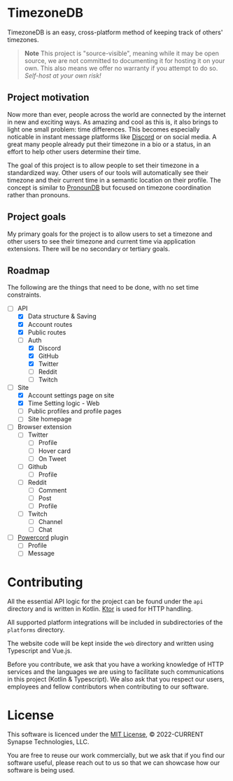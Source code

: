 # TimezoneDB
TimezoneDB is an easy, cross-platform method of keeping track of others' timezones.

> **Note**
> This project is "source-visible", meaning while it may be open source, we are not committed to documenting it for hosting it on your own. This also means we offer no warranty if you attempt to do so. *Self-host at your own risk!*

## Project motivation
Now more than ever, people across the world are connected by the internet in new and exciting ways. As amazing and cool as this is, it also brings to light one small problem: time differences. This becomes especially noticable in instant message platforms like [Discord](https://discord.com) or on social media. A great many people already put their timezone in a bio or a status, in an effort to help other users determine their time.

The goal of this project is to allow people to set their timezone in a standardized way. Other users of our tools will automatically see their timezone and their current time in a semantic location on their profile. The concept is similar to [PronounDB](https://pronoundb.org) but focused on timezone coordination rather than pronouns.

## Project goals
My primary goals for the project is to allow users to set a timezone and other users to see their timezone and current time via application extensions. There will be no secondary or tertiary goals.

## Roadmap
The following are the things that need to be done, with no set time constraints.

- [ ] API
  - [x] Data structure & Saving
  - [x] Account routes
  - [x] Public routes
  - [ ] Auth
    - [x] Discord
    - [x] GitHub
    - [x] Twitter
    - [ ] Reddit
    - [ ] Twitch
- [ ] Site
  - [x] Account settings page on site
  - [x] Time Setting logic - Web
  - [ ] Public profiles and profile pages
  - [ ] Site homepage
- [ ] Browser extension
  - [ ] Twitter
    - [ ] Profile
    - [ ] Hover card
    - [ ] On Tweet
  - [ ] Github
    - [ ] Profile
  - [ ] Reddit
    - [ ] Comment
    - [ ] Post
    - [ ] Profile
  - [ ] Twitch
    - [ ] Channel
    - [ ] Chat
- [ ] [Powercord](https://powercord.dev) plugin
  - [ ] Profile
  - [ ] Message

# Contributing
All the essential API logic for the project can be found under the `api` directory and is written in Kotlin. [Ktor](https://ktor.io) is used for HTTP handling.

All supported platform integrations will be included in subdirectories of the `platforms` directory.

The website code will be kept inside the `web` directory and written using Typescript and Vue.js.

Before you contribute, we ask that you have a working knowledge of HTTP services and the languages we are using to facilitate such communications in this project (Kotlin & Typescript). We also ask that you respect our users, employees and fellow contributors when contributing to our software.

# License
This software is licenced under the [MIT License](LICENSE), &copy; 2022-CURRENT Synapse Technologies, LLC.

You are free to reuse our work commercially, but we ask that if you find our software useful, please reach out to us so that we can showcase how our software is being used.
